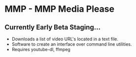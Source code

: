 # MMP - MMP Media Please

## Currently Early Beta Staging...

* Downloads a list of video URL's located in a text file.
* Software to create an interface over command line utilities.
* Requires youtube-dl, ffmpeg
